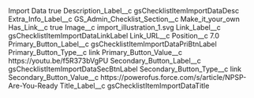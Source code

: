<?xml version="1.0" encoding="UTF-8"?>
<CustomMetadata xmlns="http://soap.sforce.com/2006/04/metadata" xmlns:xsi="http://www.w3.org/2001/XMLSchema-instance" xmlns:xsd="http://www.w3.org/2001/XMLSchema">
    <label>Import Data</label>
    <protected>true</protected>
    <values>
        <field>Description_Label__c</field>
        <value xsi:type="xsd:string">gsChecklistItemImportDataDesc</value>
    </values>
    <values>
        <field>Extra_Info_Label__c</field>
        <value xsi:nil="true"/>
    </values>
    <values>
        <field>GS_Admin_Checklist_Section__c</field>
        <value xsi:type="xsd:string">Make_it_your_own</value>
    </values>
    <values>
        <field>Has_Link__c</field>
        <value xsi:type="xsd:boolean">true</value>
    </values>
    <values>
        <field>Image__c</field>
        <value xsi:type="xsd:string">import_illustration_1.svg</value>
    </values>
    <values>
        <field>Link_Label__c</field>
        <value xsi:type="xsd:string">gsChecklistItemImportDataLinkLabel</value>
    </values>
    <values>
        <field>Link_URL__c</field>
        <value xsi:nil="true"/>
    </values>
    <values>
        <field>Position__c</field>
        <value xsi:type="xsd:double">7.0</value>
    </values>
    <values>
        <field>Primary_Button_Label__c</field>
        <value xsi:type="xsd:string">gsChecklistItemImportDataPriBtnLabel</value>
    </values>
    <values>
        <field>Primary_Button_Type__c</field>
        <value xsi:type="xsd:string">link</value>
    </values>
    <values>
        <field>Primary_Button_Value__c</field>
        <value xsi:type="xsd:string">https://youtu.be/f5R373bVgPU</value>
    </values>
    <values>
        <field>Secondary_Button_Label__c</field>
        <value xsi:type="xsd:string">gsChecklistItemImportDataSecBtnLabel</value>
    </values>
    <values>
        <field>Secondary_Button_Type__c</field>
        <value xsi:type="xsd:string">link</value>
    </values>
    <values>
        <field>Secondary_Button_Value__c</field>
        <value xsi:type="xsd:string">https://powerofus.force.com/s/article/NPSP-Are-You-Ready</value>
    </values>
    <values>
        <field>Title_Label__c</field>
        <value xsi:type="xsd:string">gsChecklistItemImportDataTitle</value>
    </values>
</CustomMetadata>
